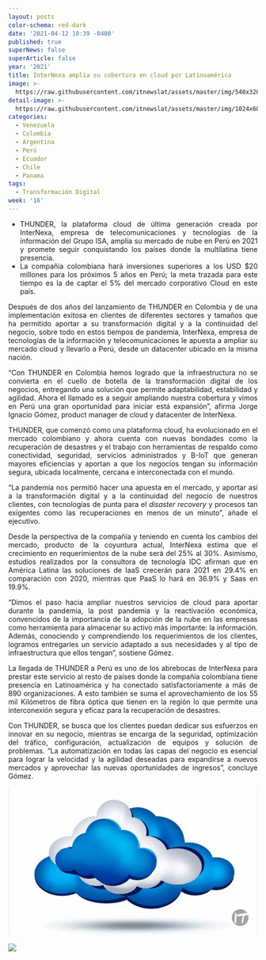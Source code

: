 ```yaml
---
layout: posts
color-schema: red-dark
date: '2021-04-12 10:39 -0400'
published: true
superNews: false
superArticle: false
year: '2021'
title: InterNexa amplía su cobertura en cloud por Latinoamérica
image: >-
  https://raw.githubusercontent.com/itnewslat/assets/master/img/540x320/Cloud-Varias-p.jpg
detail-image: >-
  https://raw.githubusercontent.com/itnewslat/assets/master/img/1024x680/Cloud-Varias-g.jpg
categories:
  - Venezuela
  - Colombia
  - Argentina
  - Perú
  - Ecuador
  - Chile
  - Panama
tags:
  - Transformación Digital
week: '16'
---
```

<ul style="text-align: justify;">
	<li>THUNDER, la plataforma cloud de última generación creada por InterNexa, empresa de telecomunicaciones y tecnologías de la información del Grupo ISA, amplía su mercado de nube en Perú en 2021 y promete seguir conquistando los países donde la multilatina tiene presencia.</li>
	<li>La compañía colombiana hará inversiones superiores a los USD $20 millones para los próximos 5 años en Perú; la meta trazada para este tiempo es la de captar el 5% del mercado corporativo Cloud en este país.</li>
</ul>
<p style="text-align: justify;">Después de dos años del lanzamiento de THUNDER en Colombia y de una implementación exitosa en clientes de diferentes sectores y tamaños que ha permitido aportar a su transformación digital y a la continuidad del negocio, sobre todo en estos tiempos de pandemia, InterNexa, empresa de tecnologías de la información y telecomunicaciones le apuesta a ampliar su mercado cloud y llevarlo a Perú, desde un datacenter ubicado en la misma nación.</p>
<p style="text-align: justify;">“Con THUNDER en Colombia hemos logrado que la infraestructura no se convierta en el cuello de botella de la transformación digital de los negocios, entregando una solución que permite adaptabilidad, estabilidad y agilidad. Ahora el llamado es a seguir ampliando nuestra cobertura y vimos en Perú una gran oportunidad para iniciar está expansión”, afirma Jorge Ignacio Gómez, product manager de cloud y datacenter de InterNexa.</p>
<p style="text-align: justify;">THUNDER, que comenzó como una plataforma cloud, ha evolucionado en el mercado colombiano y ahora cuenta con nuevas bondades como la recuperación de desastres y el trabajo con herramientas de respaldo como conectividad, seguridad, servicios administrados y B-IoT que generan mayores eficiencias y aportan a que los negocios tengan su información segura, ubicada localmente, cercana e interconectada con el mundo.</p>
<p style="text-align: justify;">“La pandemia nos permitió hacer una apuesta en el mercado, y aportar así a la transformación digital y a la continuidad del negocio de nuestros clientes, con tecnologías de punta para el <em>disaster recovery </em>y procesos tan exigentes como las recuperaciones en menos de un minuto”, añade el ejecutivo.</p>
<p style="text-align: justify;">Desde la perspectiva de la compañía y teniendo en cuenta los cambios del mercado, producto de la coyuntura actual, InterNexa estima que el crecimiento en requerimientos de la nube será del 25% al 30%. Asimismo, estudios realizados por la consultora de tecnología IDC afirman que en América Latina las soluciones de IaaS crecerán para 2021 en 29.4% en comparación con 2020, mientras que PaaS lo hará en 36.9% y Saas en 19.9%.</p>
<p style="text-align: justify;">“Dimos el paso hacia ampliar nuestros servicios de cloud para aportar durante la pandemia, la post pandemia y la reactivación económica, convencidos de la importancia de la adopción de la nube en las empresas como herramienta para almacenar su activo más importante: la información. Además, conociendo y comprendiendo los requerimientos de los clientes, logramos entregarles un servicio adaptado a sus necesidades y al tipo de infraestructura que ellos tengan”, sostiene Gómez.</p>
<p style="text-align: justify;">La llegada de THUNDER a Perú es uno de los abrebocas de InterNexa para prestar este servicio al resto de países donde la compañía colombiana tiene presencia en Latinoamérica y ha conectado satisfactoriamente a más de 890 organizaciones. A esto también se suma el aprovechamiento de los 55 mil Kilómetros de fibra óptica que tienen en la región lo que permite una interconexión segura y eficaz para la recuperación de desastres.</p>
<p style="text-align: justify;">Con THUNDER, se busca que los clientes puedan dedicar sus esfuerzos en innovar en su negocio, mientras se encarga de la seguridad, optimización del tráfico, configuración, actualización de equipos y solución de problemas. “La automatización en todas las capas del negocio es esencial para lograr la velocidad y la agilidad deseadas para expandirse a nuevos mercados y aprovechar las nuevas oportunidades de ingresos”, concluye Gómez. ​</p>

![](https://raw.githubusercontent.com/itnewslat/assets/master/img/540x320/Cloud-Varias-p.jpg)

<img src="https://tracker.metricool.com/c3po.jpg?hash=56f88a41e39ab42c063cc51676587a04"/>
